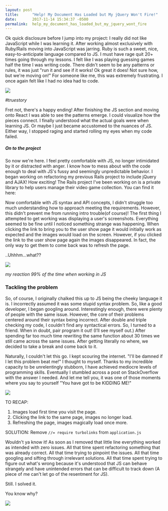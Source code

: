 ```yaml
---
layout: post
title:      "Help! My Document Has Loaded but My jQuery Won't Fire!"
date:       2017-11-14 15:34:37 -0500
permalink:  help_my_document_has_loaded_but_my_jquery_wont_fire
---
```



Ok quick disclosure before I jump into my project: I really did not like JavaScript while I was learning it. After working almost exclusively with Ruby/Rails moving into JavaScript was jarring. Ruby is such a sweet, nice, easy-to-anticipate language compared to JS. I must have rage quit 20+ times going through my lessons. I felt like I was playing guessing games half the time I was writing code. There didn't seem to be any patterns or rules, it was just "run it and see if it works! Ok great it does! Not sure how, but we're moving on!" For someone like me, this was extremely frustrating. I once again felt like I had no idea had to code. 

![](https://pics.me.me/most-people-rejected-his-message-javascript-sucks-shut-up-they-28664127.png)

*#truestory*

Fret not, there's a happy ending! After finishing the JS section and moving onto React I was able to see the patterns emerge. I could visualize how the pieces connect. I finally understood what the actual goals were when learning JS. Or maybe I just became accustomed to the nuances of JS. Either way, I stopped raging and started rolling my eyes when my code failed. 

##### On to the project

So now we're here. I feel pretty comfortable with JS, no longer intimidated by it or distracted with anger. I know how to mess about with the code enough to deal with JS's fussy and seemingly unpredictable behavior. I began working on refactoring my previous Rails project to include jQuery and AJAX! How exciting! The Rails project I've been working on is a private library to help users manage their video game collection. You can find it here: [](https://github.com/FreeBreadsticks/game_library)

Now comfortable with JS syntax and API concepts, I didn't struggle too much understanding how to approach meeting the requirements. However, this didn't prevent me from running intro trouble(of course)! The first thing I attempted to get working was displaying a user's screenshots. Everything seemed to be fine until I noticed something strange was happening. When clicking the link to bring you to the user show page it would initially work as expected and the images would load on the screen. However, if you clicked the link to the user show page again the images disappeared. In fact, the only way to get them to come back was to refresh the page.

..Uhhhm...what??

![](https://media.tenor.com/images/86eb7c00905ba5fa58b0e0bc7c7c7486/tenor.gif)

*my reaction 99% of the time when working in JS*

### Tackling the problem

So, of course, I originally chalked this up to JS being the cheeky language it is. I incorrectly assumed it was some stupid syntax problem. So, like a good developer, I began googling around. Interestingly enough, there were plenty of people with the same issue. However, the core of their problems centered around their syntax being incorrect. After double and triple checking my code, I couldn't find any syntactical errors. So, I turned to a friend. When in doubt, pair program it out! (I’ll see myself out.) After spending far too much time rewriting the same function about 30 times we still came across the same issues. After getting literally no where, we decided to take a break and come back to it. 

Naturally, I couldn't let this go. I kept scouring the internet. "I'll be damned if I let this problem beat me!" I thought to myself. Thanks to my incredible capacity to be unrelentingly stubborn, I have achieved mediocre levels of programming skills. Eventually I stumbled across a post on StackOverflow with the answer I needed. And let me tell you, it was one of those moments where you say to yourself "You have got to be KIDDING ME!"

![](https://i2.wp.com/gifrific.com/wp-content/uploads/2012/06/Michael-Scott-angry-stare-at-toby.gif?ssl=1)

TO RECAP:  
1. Images load first time you visit the page.
2. Clicking the link to the same page, images no longer load.
3. Refreshing the page, images magically load once more.

SOLUTION:
Remove `//= require turbolinks` from `application.js`

Wouldn't ya know it! As soon as I removed that little line everything worked as intended with zero issues. All that time spent refactoring something that was already correct. All that time trying to pinpoint the issues. All that time googling and sifting through irrelevant solutions. All that time spent trying to figure out what's wrong because it's understood that JS can behave strangely and have unintended errors that can be difficult to track down (A piece of me can't let go of the resentment for JS).

Still. I solved it.

You know why?

![](https://media.sticker.market/gif/music-video-kelis-bossy-58c1b5dd2dcb763c6d6c533a-g.gif)

